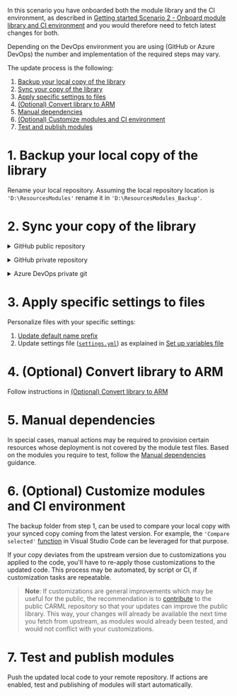 In this scenario you have onboarded both the module library and the CI environment, as described in [Getting started Scenario 2 - Onboard module library and CI environment](./Getting%20started%20-%20Scenario%202%20Onboard%20module%20library%20and%20CI%20environment) and you would therefore need to fetch latest changes for both.

Depending on the DevOps environment you are using (GitHub or Azure DevOps) the number and implementation of the required steps may vary.

The update process is the following:

1. [Backup your local copy of the library](#1-backup-your-local-copy-of-the-library)
1. [Sync your copy of the library](#2-sync-your-copy-of-the-library)
1. [Apply specific settings to files](#3-apply-specific-settings-to-files)
1. [(Optional) Convert library to ARM](#4-optional-convert-library-to-arm)
1. [Manual dependencies](#5-manual-dependencies)
1. [(Optional) Customize modules and CI environment](#6-optional-customize-modules-and-ci-environment)
1. [Test and publish modules](#7-test-and-publish-modules)

# 1. Backup your local copy of the library

Rename your local repository. Assuming the local repository location is `'D:\ResourcesModules'` rename it in `'D:\ResourcesModules_Backup'`.

# 2. Sync your copy of the library

<details>
<summary>GitHub public repository</summary>

You have a public fork of public CARML source repository in your target organization.

1. Keep your fork synced to the fork upstream repository, on the GitHub web UI or through the GitHub CLI or the command line, as explaind in [Syncing a fork](https://docs.github.com/en/pull-requests/collaborating-with-pull-requests/working-with-forks/syncing-a-fork) documentation.
1. Sync your local copy of the fork taking care of eventual customizations you can have in place.

</details>
<p>

<details>
<summary>GitHub private repository</summary>

You have created your GitHub target repository and uploaded there the content of the CARML repository.

Clone/download CARML repository to create a local copy of it, as explained in Azure DevOps Repository section in [Getting started - Scenario 2 Onboard module library and CI environment](./Getting%20started%20-%20Scenario%202%20Onboard%20module%20library%20and%20CI%20environment#2-forkclone-the-repository-into-your-devops-environment)

</details>
<p>

<details>
<summary>Azure DevOps private git</summary>

You have created your target repository and uploaded there the content of the CARML repository.

Clone/download CARML repository to create a local copy of it, as explained in Azure DevOps Repository section in [Getting started - Scenario 2 Onboard module library and CI environment](./Getting%20started%20-%20Scenario%202%20Onboard%20module%20library%20and%20CI%20environment#2-forkclone-the-repository-into-your-devops-environment)

</details>
<p>

# 3. Apply specific settings to files

Personalize files with your specific settings:
1. [Update default name prefix](./Getting%20started%20-%20Scenario%202%20Onboard%20module%20library%20and%20CI%20environment#31-update-default-nameprefix)
1. Update settings file ([`settings.yml`](https://github.com/Azure/ResourceModules/blob/main/settings.yml)) as explained in [Set up variables file](./Getting%20started%20-%20Scenario%202%20Onboard%20module%20library%20and%20CI%20environment#322-set-up-variables-file)

# 4. (Optional) Convert library to ARM

Follow instructions in [(Optional) Convert library to ARM](./Getting%20started%20-%20Scenario%201%20Consume%20library#2-optional-convert-library-to-arm)

# 5. Manual dependencies

In special cases, manual actions may be required to provision certain resources whose deployment is not covered by the module test files. Based on the modules you require to test, follow the [Manual dependencies](./Getting%20started%20-%20Scenario%202%20Onboard%20module%20library%20and%20CI%20environment#4-manual-dependencies) guidance.

# 6. (Optional) Customize modules and CI environment

The backup folder from step 1, can be used to compare your local copy with your synced copy coming from the latest version. For example, the `'Compare selected'` [function](https://vscode.one/diff-vscode/) in Visual Studio Code can be leveraged for that purpose.

If your copy deviates from the upstream version due to customizations you applied to the code, you'll have to re-apply those customizations to the updated code. This process may be automated, by script or CI, if customization tasks are repeatable.

> **Note**: If customizations are general improvements which may be useful for the public, the recommendation is to [contribute](./Contribution%20guide) to the public CARML repository so that your updates can improve the public library. This way, your changes will already be available the next time you fetch from upstream, as modules would already been tested, and would not conflict with your customizations.

# 7. Test and publish modules

Push the updated local code to your remote repository. If actions are enabled, test and publishing of modules will start automatically.
